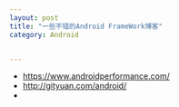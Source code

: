 ```yaml
---
layout: post
title: "一些不错的Android FrameWork博客"
category: Android


---
```



* https://www.androidperformance.com/
* http://gityuan.com/android/ 
* 
